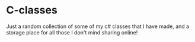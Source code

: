 C-classes
=========

Just a random collection of some of my c# classes that I have made, and a storage place for all those I don't mind sharing online!
